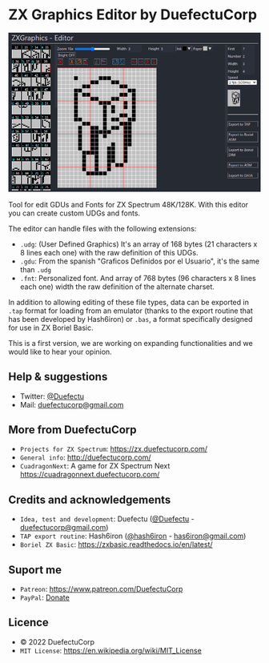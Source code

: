 # ZX Graphics Editor by DuefectuCorp

![ZX Graphics ](documentation/example.png)

Tool for edit GDUs and Fonts for ZX Spectrum 48K/128K. With this editor you can create custom UDGs and fonts.

The editor can handle files with the following extensions:

- `.udg`: (User Defined Graphics) It's an array of 168 bytes (21 characters x 8 lines each one) with the raw definition of this UDGs.
- `.gdu`: From the spanish "Graficos Definidos por el Usuario", it's the same than `.udg` 
- `.fnt`: Personalized font. And array of 768 bytes (96 characters x 8 lines each one) width the raw definition of the alternate charset.

In addition to allowing editing of these file types, data can be exported in `.tap` format for loading from an emulator (thanks to the export routine that has been developed by Hash6iron) or `.bas`, a format specifically designed for use in ZX Boriel Basic.

This is a first version, we are working on expanding functionalities and we would like to hear your opinion.

## Help & suggestions
- Twitter: [@Duefectu](https://twitter.com/duefectu)
- Mail: duefectucorp@gmail.com

## More from DuefectuCorp
- `Projects for ZX Spectrum`: https://zx.duefectucorp.com/
- `General info`: http://duefectucorp.com/
- `CuadragonNext`: A game for ZX Spectrum Next https://cuadragonnext.duefectucorp.com/

## Credits and acknowledgements
- `Idea, test and development`:  Duefectu ([@Duefectu](https://twitter.com/duefectu) - duefectucorp@gmail.com)
- `TAP export routine`: Hash6iron ([@hash6iron](https://twitter.com/hash6iron) - has6iron@gmail.com)
- `Boriel ZX Basic`: https://zxbasic.readthedocs.io/en/latest/

## Suport me
- `Patreon`: https://www.patreon.com/DuefectuCorp
- `PayPal`: [Donate](https://www.paypal.com/donate/?business=P379443S9HQKW&no_recurring=0&item_name=Support+ZX+DuefectuCorp&currency_code=EUR)

## Licence
- © 2022 DuefectuCorp
- `MIT License`: https://en.wikipedia.org/wiki/MIT_License

